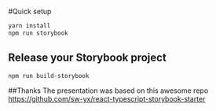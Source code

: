 #Quick setup

```bash
yarn install
npm run storybook
```

## Release your Storybook project

```bash
npm run build-storybook
```

##Thanks
The presentation was based on this awesome repo
https://github.com/sw-yx/react-typescript-storybook-starter
